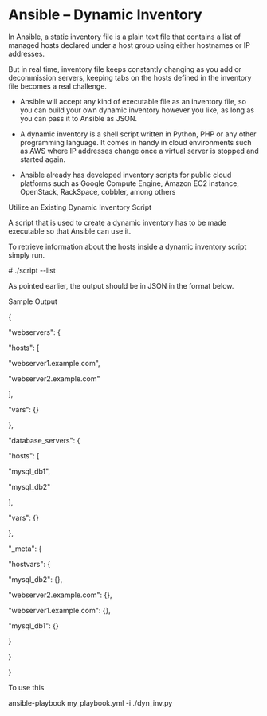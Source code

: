 Ansible – Dynamic Inventory
===========================

In Ansible, a static inventory file is a plain text file that contains a list of
managed hosts declared under a host group using either hostnames or IP
addresses.

But in real time, inventory file keeps constantly changing as you add or
decommission servers, keeping tabs on the hosts defined in the inventory file
becomes a real challenge.

-   Ansible will accept any kind of executable file as an inventory file, so you
    can build your own dynamic inventory however you like, as long as you can
    pass it to Ansible as JSON.

-   A dynamic inventory is a shell script written in Python, PHP or any other
    programming language. It comes in handy in cloud environments such as AWS
    where IP addresses change once a virtual server is stopped and started
    again.

-   Ansible already has developed inventory scripts for public cloud platforms
    such as Google Compute Engine, Amazon EC2 instance, OpenStack, RackSpace,
    cobbler, among others

Utilize an Existing Dynamic Inventory Script

A script that is used to create a dynamic inventory has to be made executable so
that Ansible can use it.

To retrieve information about the hosts inside a dynamic inventory script simply
run.

\# ./script --list

As pointed earlier, the output should be in JSON in the format below.

Sample Output

{

"webservers": {

"hosts": [

"webserver1.example.com",

"webserver2.example.com"

],

"vars": {}

},

"database_servers": {

"hosts": [

"mysql_db1",

"mysql_db2"

],

"vars": {}

},

"_meta": {

"hostvars": {

"mysql_db2": {},

"webserver2.example.com": {},

"webserver1.example.com": {},

"mysql_db1": {}

}

}

}

To use this

ansible-playbook my_playbook.yml -i ./dyn_inv.py
